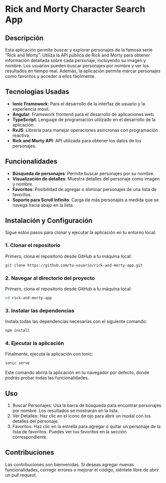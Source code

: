 # Rick and Morty Character Search App

## Descripción

Esta aplicación permite buscar y explorar personajes de la famosa serie "Rick and Morty". Utiliza la API pública de Rick and Morty para obtener información detallada sobre cada personaje, incluyendo su imagen y nombre. Los usuarios pueden buscar personajes por nombre y ver los resultados en tiempo real. Además, la aplicación permite marcar personajes como favoritos y acceder a ellos fácilmente.

## Tecnologías Usadas

- **Ionic Framework**: Para el desarrollo de la interfaz de usuario y la experiencia móvil.
- **Angular**: Framework frontend para el desarrollo de aplicaciones web.
- **TypeScript**: Lenguaje de programación utilizado en el desarrollo de la aplicación.
- **RxJS**: Librería para manejar operaciones asíncronas con programación reactiva.
- **Rick and Morty API**: API utilizada para obtener los datos de los personajes.

## Funcionalidades

- **Búsqueda de personajes**: Permite buscar personajes por su nombre.
- **Visualización de detalles**: Muestra detalles del personaje como imagen y nombre.
- **Favoritos**: Posibilidad de agregar o eliminar personajes de una lista de favoritos.
- **Soporte para Scroll Infinito**: Carga de más personajes a medida que se navega hacia abajo en la lista.

## Instalación y Configuración

Sigue estos pasos para clonar y ejecutar la aplicación en tu entorno local:

### 1. Clonar el repositorio

Primero, clona el repositorio desde GitHub a tu máquina local:

```bash
git clone https://github.com/tu-usuario/rick-and-morty-app.git
```
### 2. Navegar al directorio del proyecto

Primero, clona el repositorio desde GitHub a tu máquina local:

```bash
cd rick-and-morty-app
```

### 3. Instalar las dependencias

Instala todas las dependencias necesarias con el siguiente comando:

```bash
npm install
```
### 4. Ejecutar la aplicación

Finalmente, ejecuta la aplicación con Ionic:

```bash
ionic serve
```
Este comando abrirá la aplicación en tu navegador por defecto, donde podrás probar todas las funcionalidades.

## Uso

1. Buscar Personajes: Usa la barra de búsqueda para encontrar personajes por nombre. Los resultados se mostrarán en la lista.
2. Ver Detalles: Haz clic en el icono de ojo para abrir un modal con los detalles del personaje.
3. Favoritos: Haz clic en la estrella para agregar o quitar un personaje de la lista de favoritos. Puedes ver tus favoritos en la sección correspondiente.

## Contribuciones
Las contribuciones son bienvenidas. Si deseas agregar nuevas funcionalidades, corregir errores o mejorar el código, siéntete libre de abrir un pull request.


